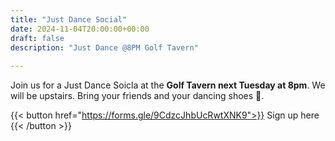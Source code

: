 ```yaml
---
title: "Just Dance Social"
date: 2024-11-04T20:00:00+00:00
draft: false
description: "Just Dance @8PM Golf Tavern"
 
---
```

 Join us for a Just Dance Soicla at the **Golf Tavern next Tuesday at 8pm**. We will be upstairs. Bring your friends and your dancing shoes 💃.

{{< button href="https://forms.gle/9CdzcJhbUcRwtXNK9">}}
Sign up here
{{< /button >}}